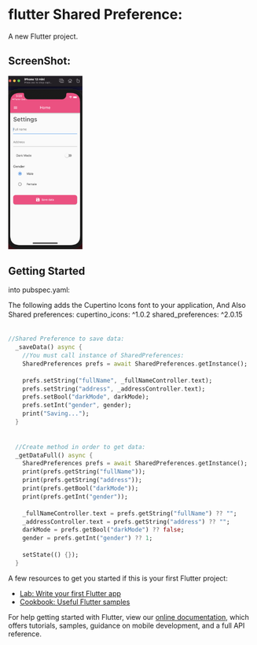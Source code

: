# flutter Shared Preference:

A new Flutter project.

## ScreenShot:
<img src="assets/screenshots/1-homepage.png" width="30%">

## Getting Started

into pubspec.yaml:

The following adds the Cupertino Icons font to your application, And Also Shared preferences:
  cupertino_icons: ^1.0.2
  shared_preferences: ^2.0.15
　

```dart

//Shared Preference to save data:
  _saveData() async {
    //You must call instance of SharedPreferences:
    SharedPreferences prefs = await SharedPreferences.getInstance();

    prefs.setString("fullName", _fullNameController.text);
    prefs.setString("address", _addressController.text);
    prefs.setBool("darkMode", darkMode);
    prefs.setInt("gender", gender);
    print("Saving...");
  } 

  
  //Create method in order to get data:
  _getDataFull() async {
    SharedPreferences prefs = await SharedPreferences.getInstance();
    print(prefs.getString("fullName"));
    print(prefs.getString("address"));
    print(prefs.getBool("darkMode"));
    print(prefs.getInt("gender"));

    _fullNameController.text = prefs.getString("fullName") ?? "";
    _addressController.text = prefs.getString("address") ?? "";
    darkMode = prefs.getBool("darkMode") ?? false;
    gender = prefs.getInt("gender") ?? 1;

    setState(() {});
  } 
```


A few resources to get you started if this is your first Flutter project:

- [Lab: Write your first Flutter app](https://flutter.dev/docs/get-started/codelab)
- [Cookbook: Useful Flutter samples](https://flutter.dev/docs/cookbook)

For help getting started with Flutter, view our
[online documentation](https://flutter.dev/docs), which offers tutorials,
samples, guidance on mobile development, and a full API reference.
